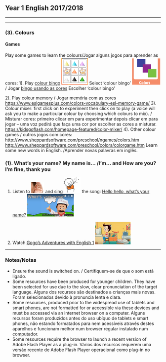 ## Year 1 English 2017/2018
***
***
### (3). Colours

#### Games

Play some games to learn the colours/Jogar alguns jogos para aprender as cores:
1). Play [colour bingo](http://www.abcya.com/shapes_colors_bingo.htm) [![cobi](/images/cobi.PNG)](http://www.abcya.com/shapes_colors_bingo.htm) Select ‘colour bingo’ ![cobi2](/images/cobi2.PNG)/ Jogar [bingo usando as cores](http://www.abcya.com/shapes_colors_bingo.htm) Escolher ‘colour bingo’

2). Play colour memory / Jogar memória com as cores
https://www.eslgamesplus.com/colors-vocabulary-esl-memory-game/
3). Colour mixer: first click on  to experiment then click on  to play (a voice will ask you to make a particular colour by choosing which colours to mix). / Misturar cores: primeiro clicar em  para experimentar depois clicar em  para jogar – uma voz pedirá que faça uma cor por escolher as cores a misturar. 
https://kidsgoflash.com/homepage-featured/color-mixer/
4). Other colour games / outros jogos com cores:
http://www.sheppardsoftware.com/preschool/ngames/colors.htm
http://www.sheppardsoftware.com/preschool/colors/colorgame.htm
Learn some new words in English. /Aprender novas palavras em inglês.


### (1). What’s your name? My name is… /I’m… and How are you? I’m fine, thank you

1. Listen to ![listen](/images/listen.png) and sing ![sing](/images/sing.png) the song: [Hello hello, what’s your name?](https://www.youtube.com/watch?v=Uv1JkBL5728) [![wyn](/images/wyn1.png)](https://www.youtube.com/watch?v=Uv1JkBL5728)

2. Watch [Gogo’s Adventures with English 1](https://www.youtube.com/watch?v=9R5-W3bMX4E) [![gae1](/images/gae1.PNG)](https://www.youtube.com/watch?v=9R5-W3bMX4E)

***

### Notes/Notas
* Ensure the sound is switched on. / Certifiquem-se de que o som está ligado.
* Some resources have been produced for younger children. They have been selected for use due to the slow, clear pronunciation of the target language. Alguns dos recursos são destinados a crianças mais novas. Foram selecionados devido à pronuncia lenta e clara.
* Some resources, produced prior to the widespread use of tablets and smart phones, are not formatted for or accessible via these devices and must be accessed via an internet browser on a computer. Alguns recursos foram produzidos antes do uso ubíquo de tablets e smart phones, não estando formatados para nem acessíveis através destes aparelhos e funcionam melhor num browser regular instalado num computador.
* Some resources require the browser to launch a recent version of Adobe Flash Player as a plug-in. Vários dos recursos requerem uma versão recente de Adobe Flash Player operacional como plug-in no browser.
